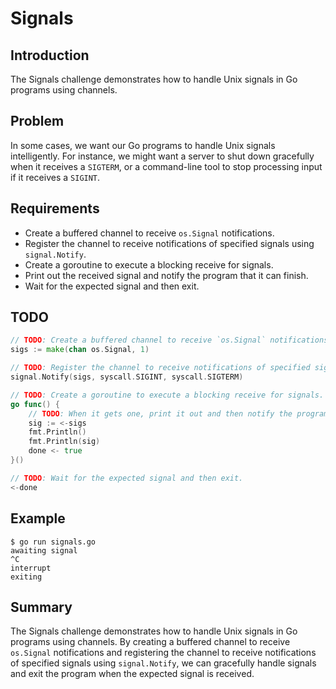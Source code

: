 # Signals

## Introduction
The Signals challenge demonstrates how to handle Unix signals in Go programs using channels.

## Problem
In some cases, we want our Go programs to handle Unix signals intelligently. For instance, we might want a server to shut down gracefully when it receives a `SIGTERM`, or a command-line tool to stop processing input if it receives a `SIGINT`. 

## Requirements
- Create a buffered channel to receive `os.Signal` notifications.
- Register the channel to receive notifications of specified signals using `signal.Notify`.
- Create a goroutine to execute a blocking receive for signals.
- Print out the received signal and notify the program that it can finish.
- Wait for the expected signal and then exit.

## TODO
```go
// TODO: Create a buffered channel to receive `os.Signal` notifications.
sigs := make(chan os.Signal, 1)

// TODO: Register the channel to receive notifications of specified signals using `signal.Notify`.
signal.Notify(sigs, syscall.SIGINT, syscall.SIGTERM)

// TODO: Create a goroutine to execute a blocking receive for signals.
go func() {
    // TODO: When it gets one, print it out and then notify the program that it can finish.
    sig := <-sigs
    fmt.Println()
    fmt.Println(sig)
    done <- true
}()

// TODO: Wait for the expected signal and then exit.
<-done
```

## Example
```
$ go run signals.go
awaiting signal
^C
interrupt
exiting
```

## Summary
The Signals challenge demonstrates how to handle Unix signals in Go programs using channels. By creating a buffered channel to receive `os.Signal` notifications and registering the channel to receive notifications of specified signals using `signal.Notify`, we can gracefully handle signals and exit the program when the expected signal is received.